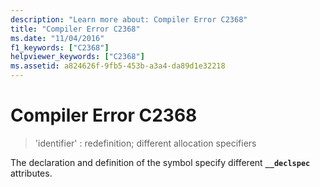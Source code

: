 ```yaml
---
description: "Learn more about: Compiler Error C2368"
title: "Compiler Error C2368"
ms.date: "11/04/2016"
f1_keywords: ["C2368"]
helpviewer_keywords: ["C2368"]
ms.assetid: a824626f-9fb5-453b-a3a4-da89d1e32218
---
```

# Compiler Error C2368

> 'identifier' : redefinition; different allocation specifiers

The declaration and definition of the symbol specify different **`__declspec`** attributes.
